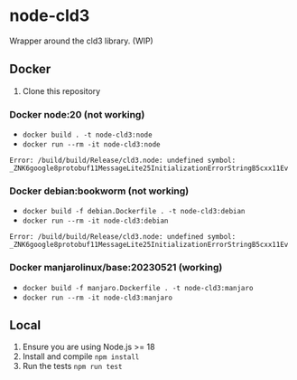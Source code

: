 # node-cld3

Wrapper around the cld3 library. (WIP)

## Docker

1. Clone this repository

### Docker node:20 (not working)

- `docker build . -t node-cld3:node`
- `docker run --rm -it node-cld3:node`

`Error: /build/build/Release/cld3.node: undefined symbol: _ZNK6google8protobuf11MessageLite25InitializationErrorStringB5cxx11Ev`

### Docker debian:bookworm (not working)

- `docker build -f debian.Dockerfile . -t node-cld3:debian`
- `docker run --rm -it node-cld3:debian`

`Error: /build/build/Release/cld3.node: undefined symbol: _ZNK6google8protobuf11MessageLite25InitializationErrorStringB5cxx11Ev`

### Docker manjarolinux/base:20230521 (working)

- `docker build -f manjaro.Dockerfile . -t node-cld3:manjaro`
- `docker run --rm -it node-cld3:manjaro`

## Local

1. Ensure you are using Node.js >= 18
2. Install and compile `npm install`
3. Run the tests `npm run test`
